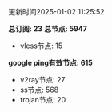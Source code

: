 更新时间2025-01-02 11:25:52

**总订阅: 23**
**总节点: 5947**
- vless节点: 15

**google ping有效节点: 615**
- v2ray节点: 27
- ss节点: 568
- trojan节点: 20
